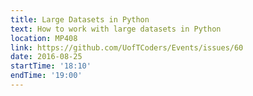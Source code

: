 ```yaml
---
title: Large Datasets in Python
text: How to work with large datasets in Python
location: MP408
link: https://github.com/UofTCoders/Events/issues/60
date: 2016-08-25
startTime: '18:10'
endTime: '19:00'
---
```

